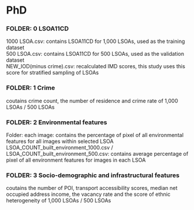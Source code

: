 # PhD
### FOLDER: 0 LSOA11CD
1000 LSOA.csv: contains LSOA11CD for 1,000 LSOAs, used as the training dataset   
500 LSOA.csv: contains LSOA11CD for 500 LSOAs, used as the validation dataset  
NEW_IOD(minus crime).csv: recalculated IMD scores, this study uses this score for stratified sampling of LSOAs  

### FOLDER: 1 Crime
coutains crime count, the number of residence and crime rate of 1,000 LSOAs / 500 LSOAs  

### FOLDER: 2 Environmental features
Folder: each image: contains the percentage of pixel of all environmental features for all images within selected LSOA  
LSOA_COUNT_built_environment_1000.csv / LSOA_COUNT_built_environment_500.csv: contains average percentage of pixel of all environment features for images in each LSOA

### FOLDER: 3 Socio-demographic and infrastructural features
coutains the number of POI, transport accessibility scores, median net occupied address income, the vacancy rate and the score of ethnic heterogeneity of 1,000 LSOAs / 500 LSOAs
